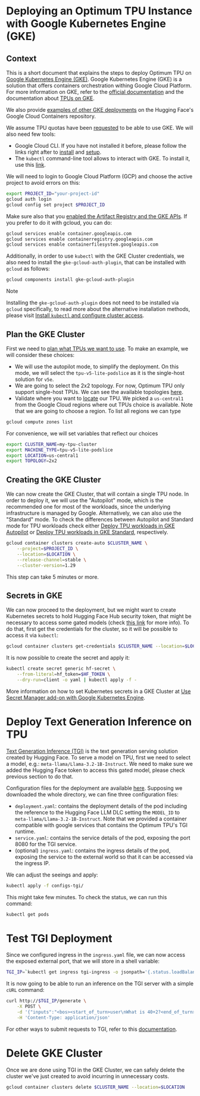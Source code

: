 # Deploying an Optimum TPU Instance with Google Kubernetes Engine (GKE)


## Context

This is a short document that explains the steps to deploy Optimum TPU on [Google Kubernetes Engine (GKE)](https://cloud.google.com/kubernetes-engine). Google Kubernetes Engine (GKE) is a solution that offers containers orchestration withing Google Cloud Platform. For more information on GKE, refer to the [official documentation](https://cloud.google.com/kubernetes-engine/docs) and the documentation about [TPUs on GKE](https://cloud.google.com/kubernetes-engine/docs/concepts/tpus).

We also provide [examples of other GKE deployments](https://github.com/huggingface/Google-Cloud-Containers/tree/main/examples) on the Hugging Face's Google Cloud Containers repository.


We assume TPU quotas have been [requested](https://console.cloud.google.com/iam-admin/quotas) to be able to use GKE.
We will also need few tools:

* Google Cloud CLI. If you have not installed it before, please follow the links right after to
[install](https://cloud.google.com/sdk/docs/install) and [setup](https://cloud.google.com/sdk/docs/initializing).
* The `kubectl` command-line tool allows to interact with GKE. To install it, use this [link](https://kubernetes.io/docs/tasks/tools/#kubectl).

We will need to login to Google Cloud Platform (GCP) and choose the active project to avoid errors on this:

```bash
export PROJECT_ID="your-project-id"
gcloud auth login
gcloud config set project $PROJECT_ID
```

Make sure also that you [enabled the Artifact Registry and the GKE APIs](https://console.cloud.google.com/flows/enableapi?apiid=artifactregistry.googleapis.com%2Ccontainer.googleapis.com).
If you prefer to do it with gcloud, you can do:

```bash
gcloud services enable container.googleapis.com
gcloud services enable containerregistry.googleapis.com
gcloud services enable containerfilesystem.googleapis.com
```

Additionally, in order to use `kubectl` with the GKE Cluster credentials, we also need to install the `gke-gcloud-auth-plugin`, that can be installed with `gcloud` as follows:

```bash
gcloud components install gke-gcloud-auth-plugin
```

> [!NOTE]
> Installing the `gke-gcloud-auth-plugin` does not need to be installed via `gcloud` specifically, to read more about the alternative installation methods, please visit [Install `kubectl` and configure cluster access](https://cloud.google.com/kubernetes-engine/docs/how-to/cluster-access-for-kubectl).


## Plan the GKE Cluster

First we need to [plan what TPUs we want to use](https://cloud.google.com/kubernetes-engine/docs/concepts/plan-tpus).  To make an example, we will consider these choices:

- We will use the autopilot mode, to simplify the deployment. On this mode, we will select the `tpu-v5-lite-podslice` as it is the single-host solution for `v5e`.
- We are going to select the 2x2 topology. For now, Optimum TPU only support single-host TPUs. We can see the available topologies [here](https://cloud.google.com/kubernetes-engine/docs/concepts/plan-tpus#topology).
- Validate where you want to [locate](https://cloud.google.com/kubernetes-engine/docs/concepts/plan-tpus#availability) our TPU. We picked a `us-central1` from the Google Cloud regions where out TPUs choice is available. Note that we are going to choose a region. To list all regions we can type
```bash
gcloud compute zones list
```

For convenience, we will set variables that reflect our choices

```bash
export CLUSTER_NAME=my-tpu-cluster
export MACHINE_TYPE=tpu-v5-lite-podslice
export LOCATION=us-central1
export TOPOLOGY=2x2
```

## Creating the GKE Cluster

We can now create the GKE Cluster, that will contain a single TPU node. In order to deploy it, we will use the "Autopilot" mode, which is the recommended one for most of the workloads, since the underlying infrastructure is managed by Google. Alternatively, we can also use the "Standard" mode. To check the differences between Autopilot and Standard mode for TPU workloads check either [Deploy TPU workloads in GKE Autopilot](https://cloud.google.com/kubernetes-engine/docs/how-to/tpus-autopilot) or [Deploy TPU workloads in GKE Standard](https://cloud.google.com/kubernetes-engine/docs/how-to/tpus), respectively.

```bash
gcloud container clusters create-auto $CLUSTER_NAME \
    --project=$PROJECT_ID \
    --location=$LOCATION \
    --release-channel=stable \
    --cluster-version=1.29
```

This step can take 5 minutes or more.


## Secrets in GKE

We can now proceed to the deployment, but we might want to create Kubernetes secrets to hold Hugging Face Hub security token, that might be necessary to access some gated models (check [this link](https://huggingface.co/docs/hub/en/security-tokens) for more info). To do that, first get the credentials for the cluster, so it will be possible to access it via `kubectl`:


```bash
gcloud container clusters get-credentials $CLUSTER_NAME --location=$LOCATION
```

It is now possible to create the secret and apply it:

```bash
kubectl create secret generic hf-secret \
    --from-literal=hf_token=$HF_TOKEN \
    --dry-run=client -o yaml | kubectl apply -f -
```

More information on how to set Kubernetes secrets in a GKE Cluster at [Use Secret Manager add-on with Google Kubernetes Engine](https://cloud.google.com/secret-manager/docs/secret-manager-managed-csi-component).


# Deploy Text Generation Inference on TPU

[Text Generation Inference (TGI)](https://huggingface.co/docs/text-generation-inference/en/index) is the text generation serving solution created by Hugging Face. To serve a model on TPU, first we need to select a model, e.g.: `meta-llama/Llama-3.2-1B-Instruct`. We need to make sure we added the Hugging Face token to access this gated model, please check previous section to do that.

Configuration files for the deployment are available [here](https://github.com/huggingface/optimum-tpu/tree/main/examples/gke/configs-tgi). Supposing we downloaded the whole directory, we can fine three configuration files:

* `deployment.yaml`: contains the deployment details of the pod including the reference to the Hugging Face LLM DLC setting the `MODEL_ID` to `meta-llama/Llama-3.2-1B-Instruct`. Note that we provided a container compatible with google services that contains the Optimum TPU's TGI runtime.
* `service.yaml`: contains the service details of the pod, exposing the port 8080 for the TGI service.
* (optional) `ingress.yaml`: contains the ingress details of the pod, exposing the service to the external world so that it can be accessed via the ingress IP.

We can adjust the seeings and apply:

```bash
kubectl apply -f configs-tgi/
```

This might take few minutes. To check the status, we can run this command:

```bash
kubectl get pods
```

# Test TGI Deployment

Since we configured ingress in the `ingress.yaml` file, we can now access the exposed external port, that we will store in a shell variable:

```bash
TGI_IP=`kubectl get ingress tgi-ingress -o jsonpath='{.status.loadBalancer.ingress[0].ip}'
```

It is now going to be able to run an inference on the TGI server with a simple `cURL` command:

```bash
curl http://$TGI_IP/generate \
    -X POST \
    -d '{"inputs":"<bos><start_of_turn>user\nWhat is 40+2?<end_of_turn>\n<start_of_turn>model\n","parameters":{"temperature":0.7, "top_p": 0.95, "max_new_tokens": 50}}' \
    -H 'Content-Type: application/json'
```

For other ways to submit requests to TGI, refer to this [documentation](https://huggingface.co/docs/text-generation-inference/en/basic_tutorials/consuming_tgi).


# Delete GKE Cluster

Once we are done using TGI in the GKE Cluster, we can safely delete the cluster we've just created to avoid incurring in unnecessary costs.

```bash
gcloud container clusters delete $CLUSTER_NAME --location=$LOCATION
```


